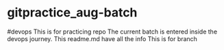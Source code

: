 # gitpractice_aug-batch 
#devops
This is for practicing repo
The current batch is entered inside the devops journey.
This readme.md have all the info
This is for branch